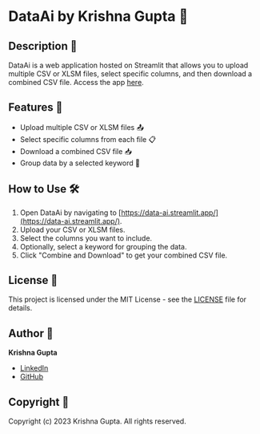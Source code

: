 # DataAi by Krishna Gupta 🌟

## Description 📝

DataAi is a web application hosted on Streamlit that allows you to upload multiple CSV or XLSM files, select specific columns, and then download a combined CSV file. Access the app [here](https://data-ai.streamlit.app/).

## Features 🚀

- Upload multiple CSV or XLSM files 📤
- Select specific columns from each file 📋
- Download a combined CSV file 📥
- Group data by a selected keyword 🔑

## How to Use 🛠

1. Open DataAi by navigating to [https://data-ai.streamlit.app/](https://data-ai.streamlit.app/).
2. Upload your CSV or XLSM files.
3. Select the columns you want to include.
4. Optionally, select a keyword for grouping the data.
5. Click "Combine and Download" to get your combined CSV file.

## License 📄

This project is licensed under the MIT License - see the [LICENSE](LICENSE) file for details.

## Author 👤

**Krishna Gupta**

- [LinkedIn](https://www.linkedin.com/in/llt-misty/)
- [GitHub](https://github.com/iamkrishnagupta10)

## Copyright 📑

Copyright (c) 2023 Krishna Gupta. All rights reserved.
